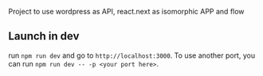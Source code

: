 Project to use wordpress as API, react.next as isomorphic APP and flow

## Launch in dev

run `npm run dev` and go to `http://localhost:3000`. To use another port, you can run `npm run dev -- -p <your port here>`.
